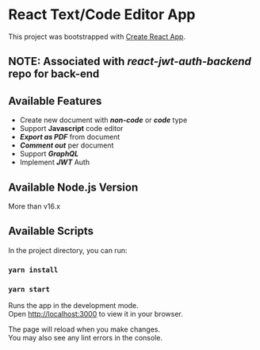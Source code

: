 # React Text/Code Editor App

This project was bootstrapped with [Create React App](https://github.com/facebook/create-react-app).

## NOTE: Associated with ***react-jwt-auth-backend*** repo for back-end

## Available Features

- Create new document with ***non-code*** or ***code*** type
- Support **Javascript** code editor
- ***Export as PDF*** from document
- ***Comment out*** per document
- Support ***GraphQL***
- Implement ***JWT*** Auth

## Available Node.js Version

More than v16.x

## Available Scripts

In the project directory, you can run:

### `yarn install`

### `yarn start`
Runs the app in the development mode.\
Open [http://localhost:3000](http://localhost:3000) to view it in your browser.

The page will reload when you make changes.\
You may also see any lint errors in the console.
